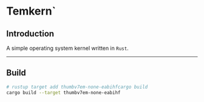 # Temkern`

## Introduction

A simple operating system kernel written in `Rust`.

---

## Build

```bash
# rustup target add thumbv7em-none-eabihfcargo build
cargo build --target thumbv7em-none-eabihf
```
